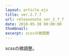 ```yaml
---
layout: article.ejs
title: ver.2.7.7
url: releasenote_ver_2_7_7
date: 2018-05-30 00:00:00
thumbnail: 
excerpt: scssの微調整
---
```


scssの微調整。
